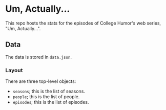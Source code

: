 # Um, Actually...
This repo hosts the stats for the episodes of College Humor's web series, "Um, Actually...".

## Data
The data is stored in `data.json`.

### Layout
There are three top-level objects:

* `seasons`; this is the list of seasons.
* `people`; this is the list of people.
* `episodes`; this is the list of episodes.

